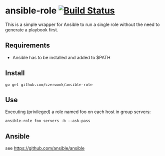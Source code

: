 # ansible-role [![Build Status](https://travis-ci.org/czerwonk/ansible-role.svg)][travis]

This is a simple wrapper for Ansible to run a single role without the need to generate a playbook first.

## Requirements
* Ansible has to be installed and added to $PATH

## Install
```
go get github.com/czerwonk/ansible-role
```

## Use
Executing (privileged) a role named foo on each host in group servers:
```
ansible-role foo servers -b --ask-pass
```

## Ansible
see https://github.com/ansible/ansible

[travis]: https://travis-ci.org/czerwonk/ansible-role
